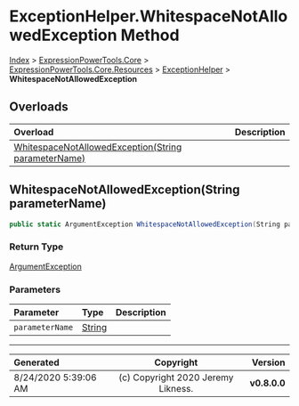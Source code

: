 ﻿# ExceptionHelper.WhitespaceNotAllowedException Method

[Index](../index.md) > [ExpressionPowerTools.Core](ExpressionPowerTools.Core.a.md) > [ExpressionPowerTools.Core.Resources](ExpressionPowerTools.Core.Resources.n.md) > [ExceptionHelper](ExpressionPowerTools.Core.Resources.ExceptionHelper.cs.md) > **WhitespaceNotAllowedException**



## Overloads

| Overload | Description |
| :-- | :-- |
| [WhitespaceNotAllowedException(String parameterName)](#whitespacenotallowedexceptionstring-parametername) |  |
## WhitespaceNotAllowedException(String parameterName)



```csharp
public static ArgumentException WhitespaceNotAllowedException(String parameterName)
```

### Return Type

 [ArgumentException](https://docs.microsoft.com/dotnet/api/system.argumentexception) 

### Parameters

| Parameter | Type | Description |
| :-- | :-- | :-- |
| `parameterName` | [String](https://docs.microsoft.com/dotnet/api/system.string) |  |



---

| Generated | Copyright | Version |
| :-- | :-: | --: |
| 8/24/2020 5:39:06 AM | (c) Copyright 2020 Jeremy Likness. | **v0.8.0.0** |
